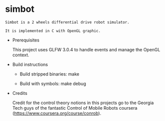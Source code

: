 simbot
======

    Simbot is a 2 wheels differential drive robot simulator.

    It is implemented in C with OpenGL graphic.

* Prerequisites

    This project uses GLFW 3.0.4 to handle events and manage the OpenGL context.

* Build instructions

    - Build stripped binaries:
        make

    - Build with symbols:
        make debug

* Credits

    Credit for the control theory notions in this projects go to the
    Georgia Tech guys of the fantastic Control of Mobile Robots coursera
    (https://www.coursera.org/course/conrob).
